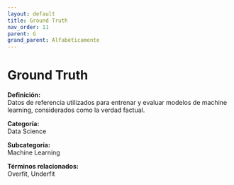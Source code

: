 ```yaml
---
layout: default
title: Ground Truth
nav_order: 11
parent: G
grand_parent: Alfabéticamente
---
```


# Ground Truth

**Definición:**  
Datos de referencia utilizados para entrenar y evaluar modelos de machine learning, considerados como la verdad factual.

**Categoría:**  
Data Science  

**Subcategoría:**  
Machine Learning

**Términos relacionados:**  
Overfit, Underfit
